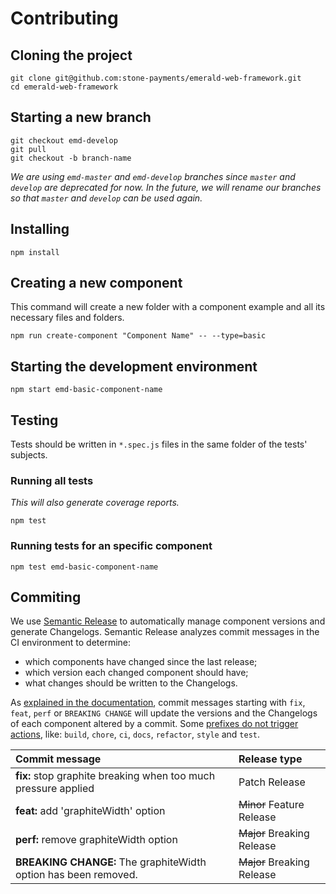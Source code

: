# Contributing

## Cloning the project

```
git clone git@github.com:stone-payments/emerald-web-framework.git
cd emerald-web-framework
```

## Starting a new branch

```
git checkout emd-develop
git pull
git checkout -b branch-name
```

*We are using `emd-master` and `emd-develop` branches since `master` and `develop` are deprecated for now. In the future, we will rename our branches so that `master` and `develop` can be used again.*

## Installing

```
npm install
```

## Creating a new component

This command will create a new folder with a component example and all its necessary files and folders.

```
npm run create-component "Component Name" -- --type=basic
```

## Starting the development environment

```
npm start emd-basic-component-name
```

## Testing

Tests should be written in `*.spec.js` files in the same folder of the tests' subjects.

### Running all tests

*This will also generate coverage reports.*

```
npm test
```

### Running tests for an specific component

```
npm test emd-basic-component-name
```

## Commiting

We use [Semantic Release](https://semantic-release.gitbook.io/semantic-release/) to automatically manage component versions and generate Changelogs. Semantic Release analyzes commit messages in the CI environment to determine:

* which components have changed since the last release;
* which version each changed component should have;
* what changes should be written to the Changelogs.

As [explained in the documentation](https://semantic-release.gitbook.io/semantic-release/#commit-message-format), commit messages starting with `fix`, `feat`, `perf` or `BREAKING CHANGE` will update the versions and the Changelogs of each component altered by a commit. Some [prefixes do not trigger actions](https://github.com/angular/angular/blob/22b96b9/CONTRIBUTING.md#type), like: `build`, `chore`, `ci`, `docs`, `refactor`, `style` and `test`.

| Commit message | Release type |
|:---|:---|
| **fix:** stop graphite breaking when too much pressure applied | Patch Release |
| **feat:** add 'graphiteWidth' option | ~~Minor~~ Feature Release |
| **perf:** remove graphiteWidth option | ~~Major~~ Breaking Release |
| **BREAKING CHANGE:** The graphiteWidth option has been removed. | ~~Major~~ Breaking Release |
